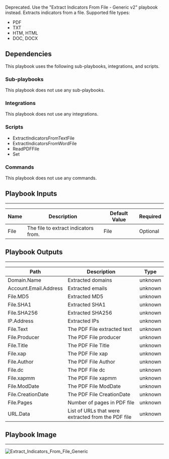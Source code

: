 Deprecated. Use the "Extract Indicators From File - Generic v2" playbook instead.
Extracts indicators from a file.
Supported file types:
- PDF
- TXT
- HTM, HTML
- DOC, DOCX

## Dependencies
This playbook uses the following sub-playbooks, integrations, and scripts.

### Sub-playbooks
This playbook does not use any sub-playbooks.

### Integrations
This playbook does not use any integrations.

### Scripts
* ExtractIndicatorsFromTextFile
* ExtractIndicatorsFromWordFile
* ReadPDFFile
* Set

### Commands
This playbook does not use any commands.

## Playbook Inputs
---

| **Name** | **Description** | **Default Value** | **Required** |
| --- | --- | --- | --- |
| File | The file to extract indicators from. | File | Optional |

## Playbook Outputs
---

| **Path** | **Description** | **Type** |
| --- | --- | --- |
| Domain.Name | Extracted domains | unknown |
| Account.Email.Address | Extracted emails | unknown |
| File.MD5 | Extracted MD5 | unknown |
| File.SHA1 | Extracted SHA1 | unknown |
| File.SHA256 | Extracted SHA256 | unknown |
| IP.Address | Extracted IPs | unknown |
| File.Text | The PDF File extracted text | unknown |
| File.Producer | The PDF File producer | unknown |
| File.Title | The PDF File Title | unknown |
| File.xap | The PDF File xap | unknown |
| File.Author | The PDF File Author | unknown |
| File.dc | The PDF File dc | unknown |
| File.xapmm | The PDF File xapmm | unknown |
| File.ModDate | The PDF File ModDate | unknown |
| File.CreationDate | The PDF File CreationDate | unknown |
| File.Pages | Number of pages in PDF file | unknown |
| URL.Data | List of URLs that were extracted from the PDF file | unknown |

## Playbook Image
---
![Extract_Indicators_From_File_Generic](../../doc_files/Extract_Indicators_From_File_Generic.png/n)